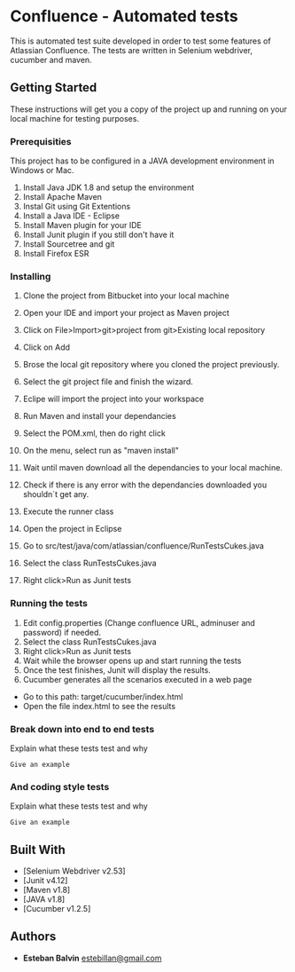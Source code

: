 

# Confluence - Automated tests
This is  automated test suite developed in order to test some features of Atlassian Confluence.
The tests are written in Selenium webdriver, cucumber and maven.

## Getting Started
These instructions will get you a copy of the project up and running on your local machine for  testing purposes.

### Prerequisities
This project has to be configured in a JAVA development environment in Windows or Mac.

1. Install Java JDK 1.8 and setup the environment
2. Install Apache Maven
3. Instal Git using Git Extentions
4. Install a Java IDE - Eclipse
5. Install Maven plugin for your IDE
6. Install Junit plugin if you still don't have it
7. Install Sourcetree and git
8. Install Firefox ESR


### Installing

1. Clone the project from Bitbucket into your local machine

2. Open your IDE and import your project as Maven project
  1. Click on File>Import>git>project from git>Existing local repository
  2. Click on Add
  3. Brose the local git repository where you cloned the project previously.
  4. Select the git project file and finish the wizard.
  5. Eclipe will import the project into your workspace

3. Run Maven and install your dependancies
  1. Select the POM.xml, then do right click
  2. On the menu, select run as "maven install"
  3. Wait until maven download all the dependancies to your local machine.
  4. Check if there is any error with the  dependancies downloaded you shouldn´t get any. 
  
4. Execute the runner class
  1. Open the project in Eclipse
  2. Go to src/test/java/com/atlassian/confluence/RunTestsCukes.java
  3. Select the class RunTestsCukes.java
  4. Right click>Run as Junit tests

### Running the tests

1. Edit config.properties (Change confluence URL, adminuser and password) if needed.
2. Select the class RunTestsCukes.java
3. Right click>Run as Junit tests
4. Wait while the browser opens up and start running the tests
5. Once the test finishes, Junit will display the results.
6. Cucumber generates all the scenarios executed in a web page
  * Go to this path: target/cucumber/index.html
  * Open the file index.html to see the results
  

### Break down into end to end tests

Explain what these tests test and why

```
Give an example
```
### And coding style tests

Explain what these tests test and why

```
Give an example
```

## Built With

* [Selenium Webdriver v2.53]
* [Junit v4.12]
* [Maven v1.8]
* [JAVA v1.8]
* [Cucumber v1.2.5]

## Authors

* **Esteban Balvin** 
estebillan@gmail.com
